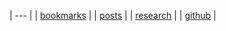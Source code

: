 | --- |
| [bookmarks](/bookmarks) |
| [posts](/posts) |
| [research](./research) |
| [github](https://github.com/ryumingi) |
